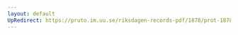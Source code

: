 ```yaml
---
layout: default
UpRedirect: https://pruto.im.uu.se/riksdagen-records-pdf/1878/prot-1878--fk--031.pdf
---
```

